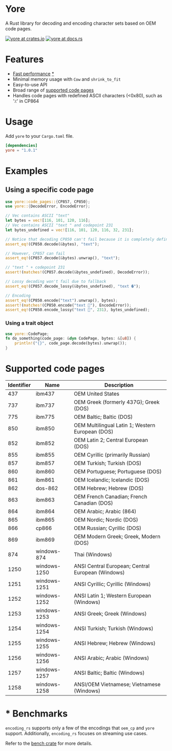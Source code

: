 # Yore

A Rust library for decoding and encoding character sets based on OEM code pages.

[![yore at crates.io](https://img.shields.io/badge/crates.io-1.0.1-blue)](https://crates.io/crates/yore)
[![yore at docs.rs](https://docs.rs/yore/badge.svg)](https://docs.rs/yore)

# Features
* [Fast performance](https://bonega.github.io/yore-criterion/report/index.html) [*](#*-benchmarks)
* Minimal memory usage with `Cow` and `shrink_to_fit`
* Easy-to-use API
* Broad range of [supported code pages](#supported-code-pages)
* Handles code pages with redefined ASCII characters (<0x80), such as '٪' in CP864

# Usage

Add `yore` to your `Cargo.toml` file.

```toml
[dependencies]
yore = "1.0.1"
```

# Examples

## Using a specific code page
```rust
use yore::code_pages::{CP857, CP850};
use yore::{DecodeError, EncodeError};

// Vec contains ASCII "text"
let bytes = vec![116, 101, 120, 116];
// Vec contains ASCII "text " and codepoint 231
let bytes_undefined = vec![116, 101, 120, 116, 32, 231]; 

// Notice that decoding CP850 can't fail because it is completely defined
assert_eq!(CP850.decode(&bytes), "text");

// However, CP857 can fail
assert_eq!(CP857.decode(&bytes).unwrap(), "text");

// "text " + codepoint 231 
assert!(matches!(CP857.decode(&bytes_undefined), DecodeError));

// Lossy decoding won't fail due to fallback
assert_eq!(CP857.decode_lossy(&bytes_undefined), "text �");

// Encoding
assert_eq!(CP850.encode("text").unwrap(), bytes);
assert!(matches!(CP850.encode("text 🦀"), EncodeError));
assert_eq!(CP850.encode_lossy("text 🦀", 231), bytes_undefined);
```

### Using a trait object
```rust
use yore::CodePage;
fn do_something(code_page: &dyn CodePage, bytes: &[u8]) {
    println!("{}", code_page.decode(bytes).unwrap());
}
```

# Supported code pages

| Identifier | Name        | Description                                                                                 |
|------------|-------------|---------------------------------------------------------------------------------------------|
| 437        | ibm437      | OEM United States                                                                           |
| 737        | ibm737      | OEM Greek (formerly 437G); Greek (DOS)                                                      |
| 775        | ibm775      | OEM Baltic; Baltic (DOS)                                                                    |
| 850        | ibm850      | OEM Multilingual Latin 1; Western European (DOS)                                            |
| 852        | ibm852      | OEM Latin 2; Central European (DOS)                                                         |
| 855        | ibm855      | OEM Cyrillic (primarily Russian)                                                            |
| 857        | ibm857      | OEM Turkish; Turkish (DOS)                                                                  |
| 860        | ibm860      | OEM Portuguese; Portuguese (DOS)                                                            |
| 861        | ibm861      | OEM Icelandic; Icelandic (DOS)                                                              |
| 862        | dos-862     | OEM Hebrew; Hebrew (DOS)                                                                    |
| 863        | ibm863      | OEM French Canadian; French Canadian (DOS)                                                  |
| 864        | ibm864      | OEM Arabic; Arabic (864)                                                                    |
| 865        | ibm865      | OEM Nordic; Nordic (DOS)                                                                    |
| 866        | cp866       | OEM Russian; Cyrillic (DOS)                                                                 |
| 869        | ibm869      | OEM Modern Greek; Greek, Modern (DOS)                                                       |
| 874        | windows-874 | Thai (Windows)                                                                              |
| 1250       | windows-1250| ANSI Central European; Central European (Windows)                                           |
| 1251       | windows-1251| ANSI Cyrillic; Cyrillic (Windows)                                                           |
| 1252       | windows-1252| ANSI Latin 1; Western European (Windows)                                                    |
| 1253       | windows-1253| ANSI Greek; Greek (Windows)                                                                 |
| 1254       | windows-1254| ANSI Turkish; Turkish (Windows)                                                             |
| 1255       | windows-1255| ANSI Hebrew; Hebrew (Windows)                                                               |
| 1256       | windows-1256| ANSI Arabic; Arabic (Windows)                                                               |
| 1257       | windows-1257| ANSI Baltic; Baltic (Windows)                                                               |
| 1258       | windows-1258| ANSI/OEM Vietnamese; Vietnamese (Windows)                                                   |

# * Benchmarks
`encoding_rs` supports only a few of the encodings that `oem_cp` and `yore` support. Additionally, `encoding_rs` focuses on streaming use cases.

Refer to the [bench crate](https://github.com/bonega/yore/blob/28198ff8d4e487a8f7e6a477fe7cbc19313618c0/benchmark/README.md) for more details.
